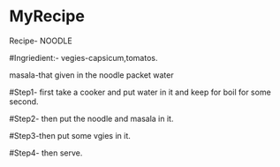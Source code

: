 # MyRecipe
Recipe- NOODLE

#Ingriedient:-
vegies-capsicum,tomatos.

masala-that given in the noodle packet 
water

#Step1- first take a cooker and put water in it and keep for boil for some second.

#Step2- then put the noodle and masala in it.

#Step3-then put some vgies in it.

#Step4- then serve.
